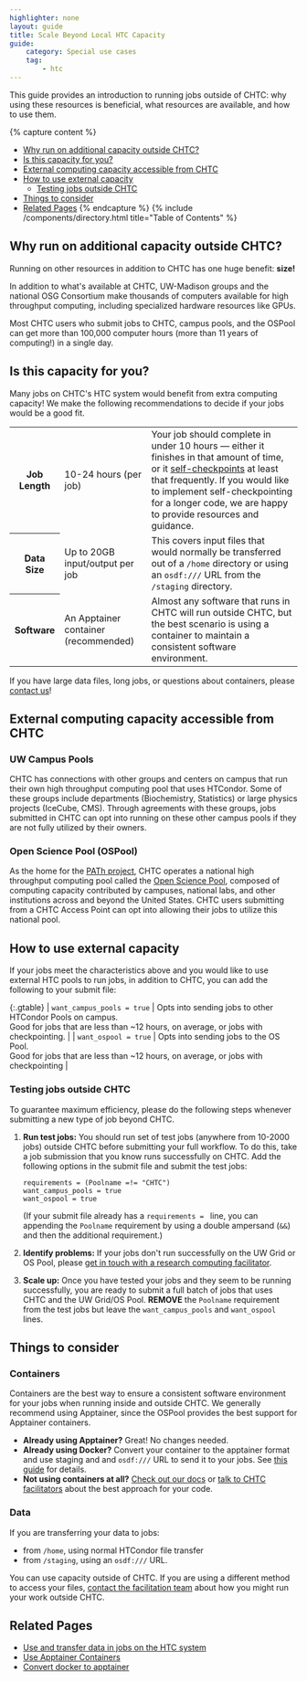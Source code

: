 ```yaml
---
highlighter: none
layout: guide
title: Scale Beyond Local HTC Capacity
guide:
    category: Special use cases
    tag:
        - htc
---
```



This guide provides an introduction to running jobs outside of CHTC: why
using these resources is beneficial, what resources are available, and
how to use them.

{% capture content %}
- [Why run on additional capacity outside CHTC?](#why-run-on-additional-capacity-outside-chtc)
- [Is this capacity for you?](#is-this-capacity-for-you)
- [External computing capacity accessible from CHTC](#external-computing-capacity-available-from-chtc)
- [How to use external capacity](#how-to-use-external-capacity)
	- [Testing jobs outside CHTC](#testing-jobs-outside-chtc)
- [Things to consider](#things-to-consider)
- [Related Pages](#related-pages)
{% endcapture %}
{% include /components/directory.html title="Table of Contents" %}

## Why run on additional capacity outside CHTC?

Running on other resources in addition to CHTC has one huge benefit:
**size!**

In addition to what's available at CHTC, UW-Madison groups and the national OSG Consortium make 
thousands of computers available for high throughput computing, including specialized 
hardware resources like GPUs. 

Most CHTC users who submit jobs to CHTC, campus pools, and the OSPool can get more than 100,000 computer
hours (more than 11 years of computing!) in a single day. 

<!--to do: cool graphic or link to story about OSPool user?-->

## Is this capacity for you?

Many jobs on CHTC's HTC system would benefit from extra computing capacity! We make 
the following recommendations to decide if your jobs would be a good fit. 

<table>
<tr>
  <th>Job Length</th>
  <td>10-24 hours (per job)</td>
  <td>Your job should complete in under 10 hours
    — either it finishes in that amount of time, or it
    <a href="checkpointing">self-checkpoints</a> at least that frequently. If you would like to implement
    self-checkpointing for a longer code, we are happy to provide resources 
    and guidance. </td>
</tr>
<tr>
  <th>Data Size</th>
  <td>Up to 20GB input/output per job</td>
  <td>This covers input files that would normally be 
	transferred out of a <code>/home</code> directory or using an <code>osdf:///</code> URL from 
	the  <code>/staging</code> directory.</td>
</tr>
<tr>
  <th>Software</th>
  <td>An Apptainer container (recommended)</td>
  <td>Almost any software that runs in CHTC will run outside CHTC, but the best 
  scenario is using a container to maintain a consistent software environment.</td>
</tr>
</table>

If you have large data files, long jobs, or questions about containers,
please [contact us](mailto:chtc@cs.wisc.edu)! 

## External computing capacity accessible from CHTC

### UW Campus Pools

CHTC has connections with other groups and centers 
on campus that run their own high throughput computing pool that
uses HTCondor. Some of these groups include departments (Biochemistry,
Statistics) or large physics projects (IceCube, CMS). Through agreements
with these groups, jobs submitted in CHTC can opt into running on these
other campus pools if they are not fully utilized by their owners. 

### Open Science Pool (OSPool)

As the home for the [PATh project](https://path-cc.io/), CHTC operates a 
national high throughput computing pool called the 
[Open Science Pool](https://osg-htc.org/services/ospool/), composed of 
computing capacity contributed by campuses, national labs, and other institutions 
across and beyond the United States. CHTC users submitting from a CHTC Access Point can 
opt into allowing their jobs to utilize this national pool. 

## How to use external capacity

If your jobs meet the characteristics above and you would like to use
external HTC pools to run jobs, in addition to CHTC, you can add
the following to your submit file:

{:.gtable}
  | `want_campus_pools = true` | Opts into sending jobs to other HTCondor Pools on campus.<br>Good for jobs that are less than \~12 hours, on average, or jobs with checkpointing. |
  | `want_ospool = true`  | Opts into sending jobs to the OS Pool. <br> Good for jobs that are less than \~12 hours, on average, or jobs with checkpointing |

<span name="testing"></span>

### Testing jobs outside CHTC

To guarantee maximum efficiency, please do the following steps
whenever submitting a new type of job beyond CHTC. 

1.  **Run test jobs:** You should run set of test jobs (anywhere from
    10-2000 jobs) outside CHTC before submitting your full workflow. To
    do this, take a job submission that you know runs successfully on
    CHTC. Add the following options in the submit file and submit the
    test jobs:

    ``` {.sub}
    requirements = (Poolname =!= "CHTC")
    want_campus_pools = true
    want_ospool = true
    ```

    (If your submit file already has a `requirements = ` line, you can
    appending the `Poolname` requirement by using a double ampersand
    (`&&`) and then the additional requirement.)

2.  **Identify problems:** If your jobs don\'t run successfully on the UW
    Grid or OS Pool, please [get in touch with a research computing
    facilitator](get-help.html).  
    
3.  **Scale up:** Once you have tested your jobs and they seem to be
    running successfully, you are ready to submit a full batch of jobs
    that uses CHTC and the UW Grid/OS Pool. **REMOVE** the `Poolname`
    requirement from the test jobs but leave the `want_campus_pools` and
    `want_ospool` lines.

## Things to consider

### Containers

Containers are the best way to ensure a consistent software environment for 
your jobs when running inside and outside CHTC. We generally recommend using
Apptainer, since the OSPool provides the best support for Apptainer containers.

- **Already using Apptainer?** Great! No changes needed. 
- **Already using Docker?** Convert your container to the apptainer format and use 
staging and and `osdf:///` URL to send it to your jobs. See 
[this guide](apptainer-build#converting-a-docker-image-to-an-apptainer-container-image) for details. 
- **Not using containers at all?** [Check out our docs](apptainer-htc) or 
[talk to CHTC facilitators](get-help) about the best approach for your code. 

### Data

If you are transferring your data to jobs: 

- from `/home`, using normal HTCondor file transfer
- from `/staging`, using an `osdf:///` URL.

You can use capacity outside of CHTC. If you are using a different method to 
access your files, [contact the facilitation team](get-help) about how you might 
run your work outside CHTC. 

## Related Pages

- [Use and transfer data in jobs on the HTC system](htc-job-file-transfer)
- [Use Apptainer Containers ](apptainer-htc)
- [Convert docker to apptainer](apptainer-build#converting-a-docker-image-to-an-apptainer-container-image)
